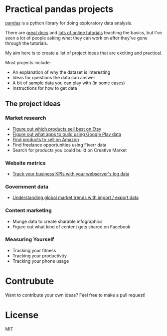 # Practical pandas projects

[pandas](https://pandas.pydata.org/) is a python library for doing exploratory data analysis.

There are [great docs](https://pandas.pydata.org/pandas-docs/stable/) and [lots of online tutorials](https://pandas.pydata.org/pandas-docs/stable/getting_started/tutorials.html) teaching the basics, but I've seen a lot of people asking what they can work on after they've gone through the tutorials.

My aim here is to create a list of project ideas that are exciting and practical.

Most projects include:

* An explanation of why the dataset is interesting
* Ideas for questions the data can answer
* A bit of sample data you can play with (in some cases)
* Instructions for how to get data

## The project ideas

### Market research

* [Figure out which products sell best on Etsy](notebooks/etsy-listing-dataset.ipynb)
* [Figure out what apps to build using Google Play data](notebooks/google-play-apps.ipynb)
* [Find products to sell on Amazon](notebooks/amazon-products.ipynb)
* Find freelance opportunities using Fiverr data
* Search for products you could build on Creative Market

### Website metrics

* [Track your business KPIs with your webserver's log data](notebooks/webserver-log-data.ipynb)

### Government data

* [Understanding global market trends with import / export data](notebooks/usgov-import-export.ipynb)

### Content marketing

* Munge data to create sharable infographics
* Figure out what kind of content gets shared on Facebook

### Measuring Yourself

* Tracking your fitness
* Tracking your productivity
* Tracking your phone usage

# Contrubute
Want to contribute your own ideas? Feel free to make a pull request!


# License

MIT